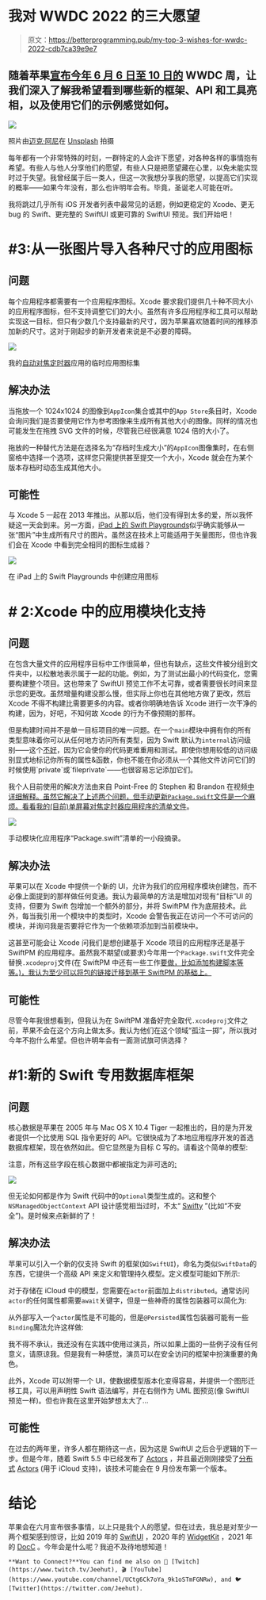 # 我对 WWDC 2022 的三大愿望

> 原文：<https://betterprogramming.pub/my-top-3-wishes-for-wwdc-2022-cdb7ca39e9e7>

## 随着苹果[宣布今年 6 月 6 日至 10 日的](https://www.apple.com/newsroom/2022/04/apples-worldwide-developers-conference-returns-in-its-all-online-format/) WWDC 周，让我们深入了解我希望看到哪些新的框架、API 和工具亮相，以及使用它们的示例感觉如何。

![](img/fd359c44700d3036bb2c63c708a8d5a2.png)

照片由[迈克·阿尼](https://unsplash.com/@mikearney?utm_source=medium&utm_medium=referral)在 [Unsplash](https://unsplash.com?utm_source=medium&utm_medium=referral) 拍摄

每年都有一个非常特殊的时刻，一群特定的人会许下愿望，对各种各样的事情抱有希望。有些人与他人分享他们的愿望，有些人只是把愿望藏在心里，以免未能实现时过于失望。我曾经属于后一类人，但这一次我想分享我的愿望，以提高它们实现的概率——如果今年没有，那么也许明年会有。毕竟，圣诞老人可能在听。

我将跳过几乎所有 iOS 开发者列表中最常见的话题，例如更稳定的 Xcode、更无 bug 的 Swift、更完整的 SwiftUI 或更可靠的 SwiftUI 预览。我们开始吧！

# #3:从一张图片导入各种尺寸的应用图标

## 问题

每个应用程序都需要有一个应用程序图标。Xcode 要求我们提供几十种不同大小的应用程序图标，但不支持调整它们的大小。虽然有许多应用程序和工具可以帮助实现这一目标，但只有少数几个支持最新的尺寸，因为苹果喜欢随着时间的推移添加新的尺寸。这对于刚起步的新开发者来说是不必要的障碍。

![](img/66b274fa9fcd6bf945428180ca0c1be1.png)

我的[自动对焦定时器](https://github.com/FlineDevPublic/OpenFocusTimer)应用的临时应用图标集

## 解决办法

当拖放一个 1024x1024 的图像到`AppIcon`集合或其中的`App Store`条目时，Xcode 会询问我们是否要使用它作为参考图像来生成所有其他大小的图像。同样的情况也可能发生在拖拽 SVG 文件的时候，尽管我已经很满意 1024 倍的大小了。

拖放的一种替代方法是在选择名为“存档时生成大小”的`AppIcon`图像集时，在右侧窗格中选择一个选项，这样您只需提供甚至提交一个大小，Xcode 就会在为某个版本存档时动态生成其他大小。

## 可能性

与 Xcode 5 一起在 2013 年推出。从那以后，他们没有得到太多的爱，所以我怀疑这一天会到来。另一方面，[iPad 上的 Swift Playgrounds](https://support.apple.com/en-gb/guide/playgrounds-ipad/itc8ff20cba7/ipados)似乎确实能够从一张“图片”中生成所有尺寸的图片。虽然这在技术上可能适用于矢量图形，但也许我们会在 Xcode 中看到完全相同的图标生成器？

![](img/0a286bfac453ee95fc3319586e6c5b66.png)

在 iPad 上的 Swift Playgrounds 中创建应用图标

# # 2:Xcode 中的应用模块化支持

## 问题

在包含大量文件的应用程序目标中工作很简单，但也有缺点，这些文件被分组到文件夹中，以松散地表示属于一起的功能。例如，为了测试出最小的代码变化，您需要构建整个项目。这也带来了 SwiftUI 预览工作不太可靠，或者需要很长时间来显示您的更改。虽然增量构建没那么慢，但实际上你也在其他地方做了更改，然后 Xcode 不得不构建比需要更多的内容。或者你明确地告诉 Xcode 进行一次干净的构建，因为，好吧，不知何故 Xcode 的行为不像预期的那样。

但是构建时间并不是单一目标项目的唯一问题。在一个`main`模块中拥有你的所有类型意味着你可以从任何地方访问所有类型，因为 Swift 默认为`internal`访问级别——这个[不好](https://en.wikipedia.org/wiki/Coupling_(computer_programming))，因为它会使你的代码更难重用和测试。即使你想用较低的访问级别显式地标记你所有的属性&函数，你也不能在你必须从一个其他文件访问它们的时候使用`private`或`fileprivate`——也很容易忘记添加它们。

我个人目前使用的解决方法由来自 Point-Free 的 Stephen 和 Brandon 在视频[中详细解释。虽然它解决了上述两个问题，但手动更新`Package.swift`文件是一个麻烦。看看我的(目前)单屏幕对焦定时器应用程序的清单文件](https://www.pointfree.co/episodes/ep171-modularization-part-1)。

![](img/0e6e7a5c7f7e5560ddc2e8d4d8f3cfc6.png)

手动模块化应用程序“Package.swift”清单的一小段摘录。

## 解决办法

苹果可以在 Xcode 中提供一个新的 UI，允许为我们的应用程序模块创建包，而不必像上面提到的那样做任何变通。我认为最简单的方法是增加对现有“目标”UI 的支持，但要为 Swift 包增加一个额外的部分，并将 SwiftPM 作为底层技术。此外，每当我引用一个模块中的类型时，Xcode 会警告我正在访问一个不可访问的模块，并询问我是否要将它作为一个依赖项添加到当前模块中。

这甚至可能会让 Xcode 问我们是想创建基于 Xcode 项目的应用程序还是基于 SwiftPM 的应用程序。虽然我不期望(或要求)今年用一个`Package.swift`文件完全替换`.xcodeproj`文件(在 SwiftPM 中还有一些工作[要做，比如添加构建脚本等等。)，我认为至少可以将包的链接迁移到基于 SwiftPM 的基础上。](https://forums.swift.org/c/development/swiftpm/6/l/top)

## 可能性

尽管今年我很想看到，但我认为在 SwiftPM 准备好完全取代`.xcodeproj`文件之前，苹果不会在这个方向上做太多。我认为他们在这个领域“孤注一掷”，所以我对今年不抱什么希望。但也许明年会有一面测试旗可供选择？

# #1:新的 Swift 专用数据库框架

## 问题

核心数据是苹果在 2005 年与 Mac OS X 10.4 Tiger 一起推出的，目的是为开发者提供一个比使用 SQL 指令更好的 API。它很快成为了本地应用程序开发的首选数据库框架，现在依然如此。但它显然是为目标 C 写的。请看这个简单的模型:

注意，所有这些字段在核心数据中都被指定为非可选的[:](https://github.com/FlineDevPublic/OpenFocusTimer/blob/main/Sources/Model/Model.xcdatamodeld/Shared.xcdatamodel/contents)

![](img/a2e15411b5adc8afd31d00b4f8026587.png)

但无论如何都是作为 Swift 代码中的`Optional`类型生成的。这和整个`NSManagedObjectContext` API 设计感觉相当过时，不太“ [Swifty](https://www.swift.org/about/) ”(比如“不安全”)。是时候来点新鲜的了！

## 解决办法

苹果可以引入一个新的仅支持 Swift 的框架(如`SwiftUI`)，命名为类似`SwiftData`的东西，它提供一个高级 API 来定义和管理持久模型。定义模型可能如下所示:

对于存储在 iCloud 中的模型，您需要在`actor`前面加上`distributed`。通常访问`actor`的任何属性都需要`await`关键字，但是一些神奇的属性包装器可以简化为:

从外部写入一个`actor`属性是不可能的，但是`@Persisted`属性包装器可能有一些`Binding`魔法允许这样做:

我不得不承认，我还没有在实践中使用过演员，所以如果上面的一些例子没有任何意义，请原谅我。但是我有一种感觉，演员可以在安全访问的框架中扮演重要的角色。

此外，Xcode 可以附带一个 UI，使数据模型版本化变得容易，并提供一个图形迁移工具，可以用声明性 Swift 语法编写，并在右侧作为 UML 图预览(像 SwiftUI 预览一样)。但也许我在这里开始梦想太大了…

## 可能性

在过去的两年里，许多人都在期待这一点，因为这是 SwiftUI 之后合乎逻辑的下一步。但是今年，随着 Swift 5.5 中已经发布了 [Actors](https://github.com/apple/swift-evolution/blob/main/proposals/0306-actors.md) ，并且最近刚刚接受了[分布式](https://github.com/apple/swift-evolution/blob/main/proposals/0336-distributed-actor-isolation.md) [Actors](https://github.com/apple/swift-evolution/blob/main/proposals/0344-distributed-actor-runtime.md) (用于 iCloud 支持)，该技术可能会在 9 月份发布第一个版本。

# 结论

苹果会在六月宣布很多事情，以上只是我个人的愿望。但在过去，我总是对至少一两个框架感到惊讶，比如 2019 年的 [SwiftUI](https://developer.apple.com/videos/play/wwdc2019/216/) ，2020 年的 [WidgetKit](https://developer.apple.com/videos/play/wwdc2020/10028/) ，2021 年的 [DocC](https://developer.apple.com/videos/play/wwdc2021/10166/) 。今年会是什么呢？我迫不及待地想知道！

```
**Want to Connect?**You can find me also on 👾 [Twitch](https://www.twitch.tv/Jeehut), 🎬 [YouTube](https://www.youtube.com/channel/UCtg6Ck7oYa_9k1oSTmFGNRw), and 🐦 [Twitter](https://twitter.com/Jeehut).
```